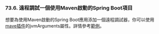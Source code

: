 ### 73.6. 遠程調試一個使用Maven啟動的Spring Boot項目

想要為使用Maven啟動的Spring Boot應用添加一個遠程調試器，你可以使用[mave插件](http://docs.spring.io/spring-boot/docs/1.3.0.BUILD-SNAPSHOT/maven-plugin/)的jvmArguments屬性。詳情參考[範例](http://docs.spring.io/spring-boot/docs/1.3.0.BUILD-SNAPSHOT/maven-plugin/examples/run-debug.html)。
